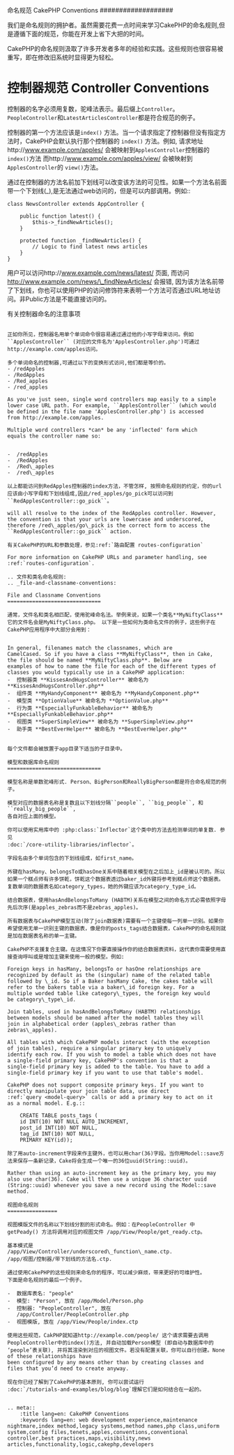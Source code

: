命名规范 CakePHP Conventions
###################

我们是命名规则的拥护者。虽然需要花费一点时间来学习CakePHP的命名规则,但是遵循下面的规范，你能在开发上省下大把的时间。

CakePHP的命名规则汲取了许多开发者多年的经验和实践。这些规则也很容易被重写，即在修改旧系统时显得更为轻松。



控制器规范 Controller Conventions
======================

控制器的名字必须用复数，驼峰法表示。最后缀上``Controller``。``PeopleController``和``LatestArticlesController``都是符合规范的例子。

控制器的第一个方法应该是``index()`` 方法。当一个请求指定了控制器但没有指定方法时，CakePHP会默认执行那个控制器的
``index()`` 方法。例如, 请求地址http://www.example.com/apples/ 会被映射到``ApplesController``控制器的 ``index()``方法
而http://www.example.com/apples/view/ 会被映射到
``ApplesController``的 ``view()``方法。

通过在控制器的方法名前加下划线可以改变该方法的可见性。如果一个方法名前面带一个下划线(_),是无法通过web访问的，但是可以内部调用。例如::

    class NewsController extends AppController {
    
        public function latest() {
            $this->_findNewArticles();
        }
        
        protected function _findNewArticles() {
            // Logic to find latest news articles
        }
    }
    

用户可以访问http://www.example.com/news/latest/ 页面, 而访问
http://www.example.com/news/\_findNewArticles/ 会报错,
因为该方法名前带了下划线，你也可以使用PHP的访问修饰符来表明一个方法可否通过URL地址访问。非Public方法是不能直接访问的。

有关控制器命名的注意事项
~~~~~~~~~~~~~~~~~~~~~~~~~~~~~~~~~~~~~~~

正如你所见，控制器名用单个单词命令很容易通过通过他的小写字母来访问。例如``ApplesController`` (对应的文件名为'ApplesController.php')可通过http://example.com/apples访问。

多个单词命名的控制器,可通过以下的变换形式访问,他们都是等价的。
- /redApples
- /RedApples
- /Red_apples
- /red_apples

As you've just seen, single word controllers map easily to a simple
lower case URL path. For example, ``ApplesController`` (which would
be defined in the file name 'ApplesController.php') is accessed
from http://example.com/apples.

Multiple word controllers *can* be any 'inflected' form which
equals the controller name so:


-  /redApples
-  /RedApples
-  /Red\_apples
-  /red\_apples

以上都能访问到RedApples控制器的index方法，不管怎样, 按照命名规则的约定，你的url应该由小写字母和下划线组成,因此/red_apples/go_pick可以访问到
``RedApplesController::go_pick``。

will all resolve to the index of the RedApples controller. However,
the convention is that your urls are lowercase and underscored,
therefore /red\_apples/go\_pick is the correct form to access the
``RedApplesController::go_pick`` action.

有关CakePHP的URL和参数处理，参见:ref:`路由配置 routes-configuration`

For more information on CakePHP URLs and parameter handling, see
:ref:`routes-configuration`.

.. 文件和类名命名规则:
.. _file-and-classname-conventions:

File and Classname Conventions
==============================

通常，文件名和类名相匹配，使用驼峰命名法。举例来说，如果一个类名**MyNiftyClass**它的文件名会是MyNiftyClass.php。 以下是一些如何为类命名文件的例子，这些例子在CakePHP应用程序中大部分会用到：


In general, filenames match the classnames, which are
CamelCased. So if you have a class **MyNiftyClass**, then in Cake,
the file should be named **MyNiftyClass.php**. Below are
examples of how to name the file for each of the different types of
classes you would typically use in a CakePHP application:
-  控制器类 **KissesAndHugsController** 被命名为 **KissesAndHugsController.php** 
-  组件类 **MyHandyComponent** 被命名为 **MyHandyComponent.php**
-  模型类 **OptionValue** 被命名为 **OptionValue.php**
-  行为类 **EspeciallyFunkableBehavior** 被命名为 **EspeciallyFunkableBehavior.php**
-  视图类 **SuperSimpleView** 被命名为 **SuperSimpleView.php**
-  助手类 **BestEverHelper** 被命名为 **BestEverHelper.php**


每个文件都会被放置于app目录下适当的子目录中。

模型和数据库命名规则
==============================

模型名称是单数驼峰形式. Person、BigPerson和ReallyBigPerson都是符合命名规范的例子。

模型对应的数据表名称是复数且以下划线分隔``people``, ``big_people``, 和 ``really_big_people``,
各自对应上面的模型。

你可以使用实用库中的 :php:class:`Inflector`这个类中的方法去检测单词的单复数. 参见
:doc:`/core-utility-libraries/inflector`。

字段名由多个单词包含的下划线组成，如first_name。

外键在hasMany、belongsTo或hasOne关系中随着相关模型在之后加上_id是被认可的。所以如果一个糕点师有许多饼乾，饼乾这个数据表透过baker_id外键将参考到糕点师这个数据表。复数单词的数据表名如category_types，她的外键应该为category_type_id。

结合数据表，使用hasAndBelongsToMany (HABTM)关系在模型之间的命名方式必需依照字母先后次序(是apples_zebras而不是zebras_apples)。

所有数据表与CakePHP模型互动(除了join数据表)需要有一个主键使每一列单一识别。如果你希望使用无单一识别主键的数据表，像是你的posts_tags结合数据表，CakePHP的命名规则就是加在数据表名称的单一主键。

CakePHP不支援复合主键。在这情况下你要直接操作你的结合数据表资料，这代表你需要使用直接查询呼叫或是增加主键来使用一般的模型。例如:

Foreign keys in hasMany, belongsTo or hasOne relationships are
recognized by default as the (singular) name of the related table
followed by \_id. So if a Baker hasMany Cake, the cakes table will
refer to the bakers table via a baker\_id foreign key. For a
multiple worded table like category\_types, the foreign key would
be category\_type\_id.

Join tables, used in hasAndBelongsToMany (HABTM) relationships
between models should be named after the model tables they will
join in alphabetical order (apples\_zebras rather than
zebras\_apples).

All tables with which CakePHP models interact (with the exception
of join tables), require a singular primary key to uniquely
identify each row. If you wish to model a table which does not have
a single-field primary key, CakePHP's convention is that a
single-field primary key is added to the table. You have to add a
single-field primary key if you want to use that table's model.

CakePHP does not support composite primary keys. If you want to
directly manipulate your join table data, use direct
:ref:`query <model-query>` calls or add a primary key to act on it
as a normal model. E.g.::

    CREATE TABLE posts_tags (
    id INT(10) NOT NULL AUTO_INCREMENT,
    post_id INT(10) NOT NULL,
    tag_id INT(10) NOT NULL,
    PRIMARY KEY(id)); 

除了用auto-increment字段来作主键外，也可以用char(36)字段。当你用Model::save方法来保存一条新记录，Cake将会生成一个唯一的36位uuid(String::uuid)。

Rather than using an auto-increment key as the primary key, you may
also use char(36). Cake will then use a unique 36 character uuid
(String::uuid) whenever you save a new record using the Model::save
method.

视图命名规则
================

视图模版文件的名称以下划线分割的形式命名。例如：在PeopleController 中 getPeady() 方法将调用对应的视图文件 /app/View/People/get_ready.ctp。

基本模式是
/app/View/Controller/underscored\_function\_name.ctp.
/app/视图/控制器/带下划线的方法名.ctp.

通过使用CakePHP的这些规则来命名你的程序，可以减少麻烦，带来更好的可维护性。
下面是命名规则的最后一个例子。

-  数据库表名: "people"
-  模型: "Person", 放在 /app/Model/Person.php
-  控制器: "PeopleController", 放在
   /app/Controller/PeopleController.php
-  视图模版, 放在 /app/View/People/index.ctp

使用这些规范，CakPHP就知道http://example.com/people/ 这个请求需要去调用PeopleController中的index()方法, 并自动加载Person模型 (即自动与数据库中的 ‘people’表关联), 并将其渲染到对应的视图文件。若没有配置关联，你可以自行创建。None of these relationships have
been configured by any means other than by creating classes and
files that you’d need to create anyway.

现在你已经了解到了CakePHP的基本原则, 你可以尝试运行
:doc:`/tutorials-and-examples/blog/blog`理解它们是如何结合在一起的。


.. meta::
    :title lang=en: CakePHP Conventions
    :keywords lang=en: web development experience,maintenance nightmare,index method,legacy systems,method names,php class,uniform system,config files,tenets,apples,conventions,conventional controller,best practices,maps,visibility,news articles,functionality,logic,cakephp,developers

